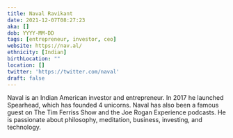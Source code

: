 ```yaml
---
title: Naval Ravikant
date: 2021-12-07T08:27:23
aka: []
dob: YYYY-MM-DD
tags: [entrepreneur, investor, ceo]
website: https://nav.al/
ethnicity: [Indian]
birthLocation: ""
location: []
twitter: 'https://twitter.com/naval'
draft: false
---
```


Naval is an Indian American investor and entrepreneur. In 2017 he launched Spearhead, which has founded 4 unicorns. Naval has also been a famous guest on The Tim Ferriss Show and the Joe Rogan Experience podcasts. He is passionate about philosophy, meditation, business, investing, and technology.
